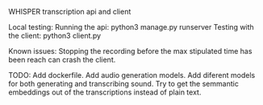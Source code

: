 WHISPER transcription api and client

Local testing:
    Running the api:
        python3 manage.py runserver
    Testing with the client:
        python3 client.py

Known issues:
    Stopping the recording before the max stipulated time has been reach can crash the client.

TODO:
    Add dockerfile.
    Add audio generation models.
    Add diferent models for both generating and transcribing sound.
    Try to get the semmantic embeddings out of the transcriptions instead of plain text.

